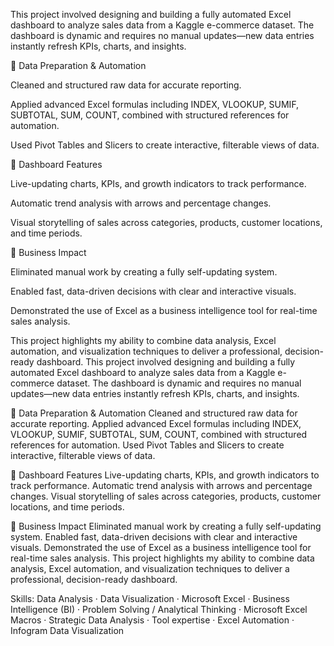 This project involved designing and building a fully automated Excel dashboard to analyze sales data from a Kaggle e-commerce dataset. The dashboard is dynamic and requires no manual updates—new data entries instantly refresh KPIs, charts, and insights.

🔹 Data Preparation & Automation

Cleaned and structured raw data for accurate reporting.

Applied advanced Excel formulas including INDEX, VLOOKUP, SUMIF, SUBTOTAL, SUM, COUNT, combined with structured references for automation.

Used Pivot Tables and Slicers to create interactive, filterable views of data.

🔹 Dashboard Features

Live-updating charts, KPIs, and growth indicators to track performance.

Automatic trend analysis with arrows and percentage changes.

Visual storytelling of sales across categories, products, customer locations, and time periods.

🔹 Business Impact

Eliminated manual work by creating a fully self-updating system.

Enabled fast, data-driven decisions with clear and interactive visuals.

Demonstrated the use of Excel as a business intelligence tool for real-time sales analysis.

This project highlights my ability to combine data analysis, Excel automation, and visualization techniques to deliver a professional, decision-ready dashboard.
This project involved designing and building a fully automated Excel dashboard to analyze sales data from a Kaggle e-commerce dataset. The dashboard is dynamic and requires no manual updates—new data entries instantly refresh KPIs, charts, and insights. 

🔹 Data Preparation & Automation Cleaned and structured raw data for accurate reporting. Applied advanced Excel formulas including INDEX, VLOOKUP, SUMIF, SUBTOTAL, SUM, COUNT, combined with structured references for automation. Used Pivot Tables and Slicers to create interactive, filterable views of data. 

🔹 Dashboard Features Live-updating charts, KPIs, and growth indicators to track performance. Automatic trend analysis with arrows and percentage changes. Visual storytelling of sales across categories, products, customer locations, and time periods. 

🔹 Business Impact Eliminated manual work by creating a fully self-updating system. Enabled fast, data-driven decisions with clear and interactive visuals. Demonstrated the use of Excel as a business intelligence tool for real-time sales analysis. This project highlights my ability to combine data analysis, Excel automation, and visualization techniques to deliver a professional, decision-ready dashboard.

Skills: Data Analysis · Data Visualization · Microsoft Excel · Business Intelligence (BI) · Problem Solving / Analytical Thinking · Microsoft Excel Macros · Strategic Data Analysis · Tool expertise · Excel Automation · Infogram Data Visualization
